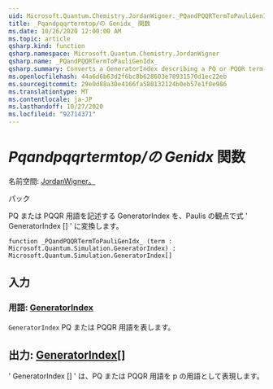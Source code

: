 ```yaml
---
uid: Microsoft.Quantum.Chemistry.JordanWigner._PQandPQQRTermToPauliGenIdx_
title: _Pqandpqqrtermtop/の Genidx_ 関数
ms.date: 10/26/2020 12:00:00 AM
ms.topic: article
qsharp.kind: function
qsharp.namespace: Microsoft.Quantum.Chemistry.JordanWigner
qsharp.name: _PQandPQQRTermToPauliGenIdx_
qsharp.summary: Converts a GeneratorIndex describing a PQ or PQQR term to an expression 'GeneratorIndex[]' in terms of Paulis
ms.openlocfilehash: 44a6d6b63d2f6bc8b628603e78931570d1ec22eb
ms.sourcegitcommit: 29e0d88a30e4166fa580132124b0eb57e1f0e986
ms.translationtype: MT
ms.contentlocale: ja-JP
ms.lasthandoff: 10/27/2020
ms.locfileid: "92714371"
---
```

# <a name="_pqandpqqrtermtopauligenidx_-function"></a>_Pqandpqqrtermtop/の Genidx_ 関数

名前空間: [JordanWigner。](xref:Microsoft.Quantum.Chemistry.JordanWigner)

パック [](https://nuget.org/packages/)


PQ または PQQR 用語を記述する GeneratorIndex を、Paulis の観点で式 ' GeneratorIndex [] ' に変換します。

```qsharp
function _PQandPQQRTermToPauliGenIdx_ (term : Microsoft.Quantum.Simulation.GeneratorIndex) : Microsoft.Quantum.Simulation.GeneratorIndex[]
```


## <a name="input"></a>入力

### <a name="term--generatorindex"></a>用語: [GeneratorIndex](xref:Microsoft.Quantum.Simulation.GeneratorIndex)

`GeneratorIndex` PQ または PQQR 用語を表します。



## <a name="output--generatorindex"></a>出力: [GeneratorIndex](xref:Microsoft.Quantum.Simulation.GeneratorIndex)[]

' GeneratorIndex [] ' は、PQ または PQQR 用語を p の用語として表現します。